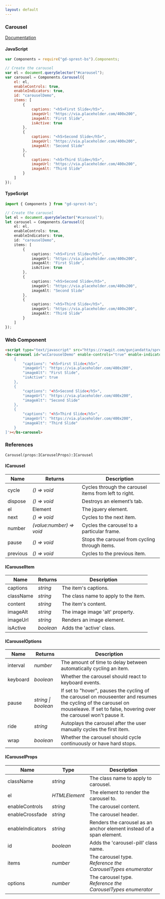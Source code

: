 ```yaml
---
layout: default
---
```


### Carousel
[Documentation](https://getbootstrap.com/docs/4.1/components/carousel)

<div id="carouselDemo"></div>

#### JavaScript
```js
var Components = require("gd-sprest-bs").Components;

// Create the carousel
var el = document.querySelector("#carousel");
var carousel = Components.Carousel({
    el: el,
    enableControls: true,
    enableIndicators: true,
    id: "carouselDemo",
    items: [
        {
            captions: "<h5>First Slide</h5>",
            imageUrl: "https://via.placeholder.com/400x200",
            imageAlt: "First Slide",
            isActive: true
        },
        {
            captions: "<h5>Second Slide</h5>",
            imageUrl: "https://via.placeholder.com/400x200",
            imageAlt: "Second Slide"
        },
        {
            captions: "<h5>Third Slide</h5>",
            imageUrl: "https://via.placeholder.com/400x200",
            imageAlt: "Third Slide"
        }
    ]
});
```

#### TypeScript

```ts
import { Components } from "gd-sprest-bs";

// Create the carousel
let el = document.querySelector("#carousel");
let carousel = Components.Carousel({
    el: el,
    enableControls: true,
    enableIndicators: true,
    id: "carouselDemo",
    items: [
        {
            captions: "<h5>First Slide</h5>",
            imageUrl: "https://via.placeholder.com/400x200",
            imageAlt: "First Slide",
            isActive: true
        },
        {
            captions: "<h5>Second Slide</h5>",
            imageUrl: "https://via.placeholder.com/400x200",
            imageAlt: "Second Slide"
        },
        {
            captions: "<h5>Third Slide</h5>",
            imageUrl: "https://via.placeholder.com/400x200",
            imageAlt: "Third Slide"
        }
    ]
});
```

### Web Component

```html
<script type="text/javascript" src="https://rawgit.com/gunjandatta/sprest-bs/master/wc/dist/gd-sprest-bs.js"></script>
<bs-carousel id="wcCarouselDemo" enable-controls="true" enable-indicators="true" items='[
    {
        "captions": "<h5>First Slide</h5>",
        "imageUrl": "https://via.placeholder.com/400x200",
        "imageAlt": "First Slide",
        "isActive": true
    },
    {
        "captions": "<h5>Second Slide</h5>",
        "imageUrl": "https://via.placeholder.com/400x200",
        "imageAlt": "Second Slide"
    },
    {
        "captions": "<h5>Third Slide</h5>",
        "imageUrl": "https://via.placeholder.com/400x200",
        "imageAlt": "Third Slide"
    }
]'></bs-carousel>
```

<bs-carousel id="wcCarouselDemo" enable-controls="true" enable-indicators="true" items='[
    {
        "captions": "<h5>First Slide</h5>",
        "imageUrl": "https://via.placeholder.com/400x200",
        "imageAlt": "First Slide",
        "isActive": true
    },
    {
        "captions": "<h5>Second Slide</h5>",
        "imageUrl": "https://via.placeholder.com/400x200",
        "imageAlt": "Second Slide"
    },
    {
        "captions": "<h5>Third Slide</h5>",
        "imageUrl": "https://via.placeholder.com/400x200",
        "imageAlt": "Third Slide"
    }
]'></bs-carousel>

### References

```
Carousel(props:ICarouselProps):ICarousel
```

#### ICarousel

| Name | Returns | Description |
| --- | --- | --- |
| cycle | _() => void_ | Cycles through the carousel items from left to right. |
| dispose | _() => void_ | Destroys an element’s tab. |
| el | Element | The jquery element. |
| next | _() => void_ | Cycles to the next item. |
| number | _(value:number) => void_ | Cycles the carousel to a particular frame. |
| pause | _() => void_ | Stops the carousel from cycling through items. |
| previous | _() => void_ | Cycles to the previous item. |

#### ICarouselItem

| Name | Returns | Description |
| --- | --- | --- |
| captions | _string_ | The item's captions. |
| className | _string_ | The class name to apply to the item. |
| content | _string_ | The item's content. |
| imageAlt | _string_ | The image image 'alt' property. |
| imageUrl | _string_ | Renders an image element. |
| isActive | _boolean_ | Adds the 'active' class. |

#### ICarouselOptions

| Name | Returns | Description |
| --- | --- | --- |
| interval | _number_ | The amount of time to delay between automatically cycling an item. |
| keyboard | _boolean_ | Whether the carousel should react to keyboard events. |
| pause | _string \| boolean_ | If set to "hover", pauses the cycling of the carousel on mouseenter and resumes the cycling of the carousel on mouseleave. If set to false, hovering over the carousel won't pause it. |
| ride | _string_ | Autoplays the carousel after the user manually cycles the first item. |
| wrap | _boolean_ | Whether the carousel should cycle continuously or have hard stops. |

#### ICarouselProps

| Name | Type | Description |
| --- | --- | --- |
| className | _string_ | The class name to apply to carousel. |
| el | _HTMLElement_ | The element to render the carousel to. |
| enableControls | _string_ | The carousel content. |
| enableCrossfade | _string_ | The carousel header. |
| enableIndicators | _string_ | Renders the carousel as an anchor element instead of a span element. |
| id | _boolean_ | Adds the 'carousel-pill' class name. |
| items | _number_ | The carousel type. _Reference the CarouselTypes enumerator_ |
| options | _number_ | The carousel type. _Reference the CarouselTypes enumerator_ |

<script src="https://rawgit.com/gunjandatta/sprest-bs/master/wc/dist/gd-sprest-bs.js"></script>
<style>
.carousel { max-width: 400px; }
</style>
<script type="text/javascript">
    // Wait for the window to be loaded
    window.addEventListener("load", function() {
        // See if a carousel exists
        var carousel = document.querySelector("#carouselDemo");
        if(carousel) {
            // Render the carousel
            $REST.Components.Carousel({
                el: carousel,
                enableControls: true,
                enableIndicators: true,
                id: "carouselDemo",
                items: [
                    {
                        captions: "<h5>First Slide</h5>",
                        imageUrl: "https://via.placeholder.com/400x200",
                        imageAlt: "First Slide",
                        isActive: true
                    },
                    {
                        captions: "<h5>Second Slide</h5>",
                        imageUrl: "https://via.placeholder.com/400x200",
                        imageAlt: "Second Slide"
                    },
                    {
                        captions: "<h5>Third Slide</h5>",
                        imageUrl: "https://via.placeholder.com/400x200",
                        imageAlt: "Third Slide"
                    }
                ]
            });
        }
    });
</script>